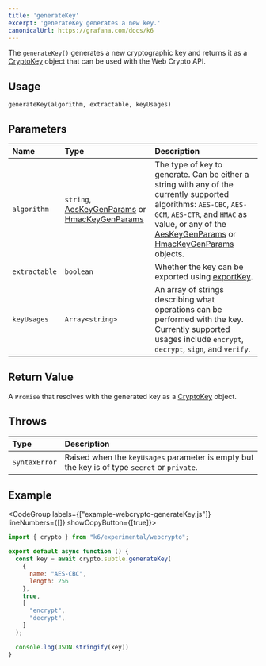 ```yaml
---
title: 'generateKey'
excerpt: 'generateKey generates a new key.'
canonicalUrl: https://grafana.com/docs/k6
---
```


The `generateKey()` generates a new cryptographic key and returns it as a [CryptoKey](/javascript-api/k6-experimental/webcrypto/cryptokey) object that can be used with the Web Crypto API.

## Usage

```
generateKey(algorithm, extractable, keyUsages)
```

## Parameters

| Name          | Type                                                  | Description                                                                                                                                                                                                                  |
| :------------ | :---------------------------------------------------- | :--------------------------------------------------------------------------------------------------------------------------------------------------------------------------------------------------------------------------- |
| `algorithm`   | `string`, [AesKeyGenParams](/javascript-api/k6-experimental/webcrypto/aeskeygenparams) or [HmacKeyGenParams](/javascript-api/k6-experimental/webcrypto/hmackeygenparams) | The type of key to generate. Can be either a string with any of the currently supported algorithms: `AES-CBC`, `AES-GCM`, `AES-CTR`, and `HMAC` as value, or any of the [AesKeyGenParams](/javascript-api/k6-experimental/webcrypto/aeskeygenparams) or [HmacKeyGenParams](/javascript-api/k6-experimental/webcrypto/hmackeygenparams) objects. |
| `extractable` | `boolean`                                             | Whether the key can be exported using [exportKey](/javascript-api/k6-experimental/webcrypto/subtlecrypto/exportkey).                                                                                 |
| `keyUsages`   | `Array<string>`                                       | An array of strings describing what operations can be performed with the key. Currently supported usages include `encrypt`, `decrypt`, `sign`, and `verify`.                                                                |

## Return Value

A `Promise` that resolves with the generated key as a [CryptoKey](/javascript-api/k6-experimental/webcrypto/cryptokey) object.

## Throws

| Type          | Description                                                                                  |
| :------------ | :------------------------------------------------------------------------------------------- |
| `SyntaxError` | Raised when the `keyUsages` parameter is empty but the key is of type `secret` or `private`. |

## Example

<CodeGroup labels={["example-webcrypto-generateKey.js"]} lineNumbers={[]} showCopyButton={[true]}>

```javascript
import { crypto } from "k6/experimental/webcrypto";

export default async function () {
  const key = await crypto.subtle.generateKey(
    {
      name: "AES-CBC",
      length: 256
    },
    true,
    [
      "encrypt",
      "decrypt",
    ]
  );

  console.log(JSON.stringify(key))
}
```

</CodeGroup>